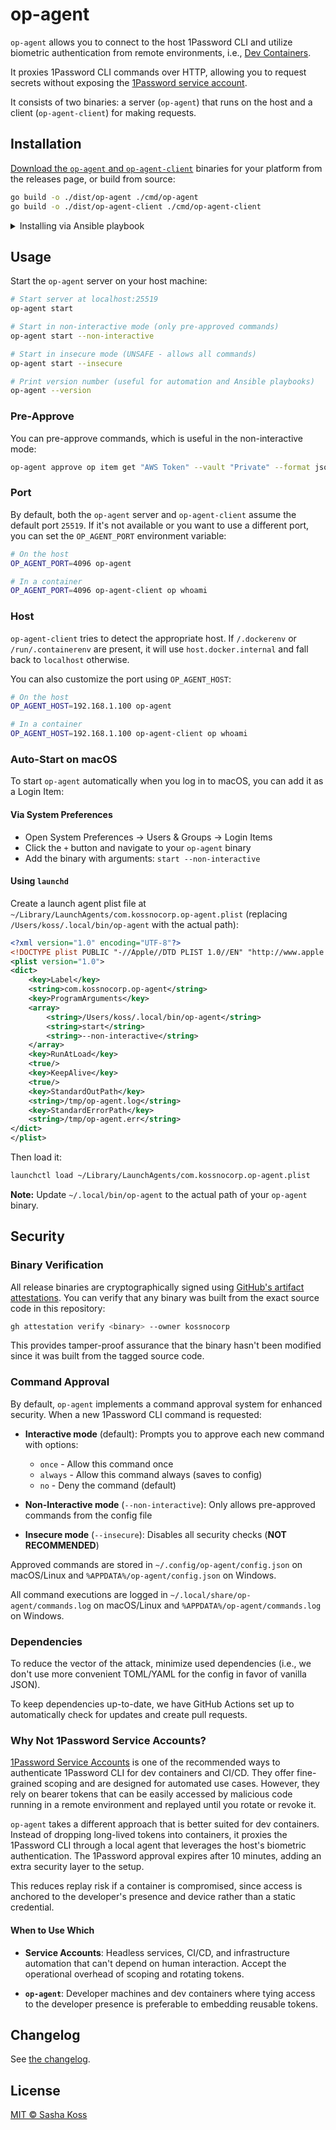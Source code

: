 # op-agent

`op-agent` allows you to connect to the host 1Password CLI and utilize biometric authentication from remote environments, i.e., [Dev Containers](https://containers.dev/).

It proxies 1Password CLI commands over HTTP, allowing you to request secrets without exposing the [1Password service account](https://developer.1password.com/docs/service-accounts/).

It consists of two binaries: a server (`op-agent`) that runs on the host and a client (`op-agent-client`) for making requests.

## Installation

[Download the `op-agent` and `op-agent-client`](https://github.com/kossnocorp/op-agent/releases/latest) binaries for your platform from the releases page, or build from source:

```sh
go build -o ./dist/op-agent ./cmd/op-agent
go build -o ./dist/op-agent-client ./cmd/op-agent-client
```

<details>

<summary>Installing via Ansible playbook</summary>

### Ansible

Here's an example of an Ansible playbook to install `op-agent` and `op-agent-client`:

```yaml
---
- name: Install op-agent and op-agent-client
  hosts: localhost
  connection: local
  vars:
    op_agent_version: "0.2.0"
    op_agent_install_dir: "{{ ansible_env.HOME }}/.local/bin"
    op_agent_arch_map:
      x86_64: amd64
      aarch64: arm64
      armv7l: armv7
    op_agent_os: "{{ ansible_system | lower }}"
    op_agent_arch: "{{ op_agent_arch_map[ansible_architecture] | default(ansible_architecture) }}"
    op_agent_binary_name: "op-agent-{{ op_agent_version }}-{{ op_agent_os }}-{{ op_agent_arch }}"
    op_agent_client_binary_name: "op-agent-client-{{ op_agent_version }}-{{ op_agent_os }}-{{ op_agent_arch }}"
    op_agent_download_url: "https://github.com/kossnocorp/op-agent/releases/download/v{{ op_agent_version }}/{{ op_agent_binary_name }}"
    op_agent_client_download_url: "https://github.com/kossnocorp/op-agent/releases/download/v{{ op_agent_version }}/{{ op_agent_client_binary_name }}"
    op_agent_checksums_url: "https://github.com/kossnocorp/op-agent/releases/download/v{{ op_agent_version }}/checksums.txt"

  tasks:
    - name: Ensure ~/.local/bin directory exists
      file:
        path: "{{ ansible_env.HOME }}/.local/bin"
        state: directory

    - name: Add ~/.local/bin to bash config
      lineinfile:
        path: "{{ ansible_env.HOME }}/.bashrc"
        line: 'export PATH="$HOME/.local/bin:$PATH"'
        create: yes

    - name: Add ~/.local/bin to zsh config
      lineinfile:
        path: "{{ ansible_env.HOME }}/.zshrc"
        line: 'export PATH="$HOME/.local/bin:$PATH"'
        create: yes

    - name: Ensure fish config directory exists
      file:
        path: "{{ ansible_env.HOME }}/.config/fish"
        state: directory

    - name: Add ~/.local/bin to fish config
      lineinfile:
        path: "{{ ansible_env.HOME }}/.config/fish/config.fish"
        line: 'fish_add_path "$HOME/.local/bin"'
        create: yes

    - name: Check if op-agent is installed and get version
      ansible.builtin.command:
        cmd: "{{ op_agent_install_dir }}/op-agent --version"
      register: op_agent_current_version
      changed_when: false
      failed_when: false

    - name: Parse current op-agent version
      ansible.builtin.set_fact:
        current_version: "{{ op_agent_current_version.stdout | trim }}"
      when: op_agent_current_version.rc == 0

    - name: Set current version to 'not installed' if op-agent is not found
      ansible.builtin.set_fact:
        current_version: "not installed"
      when: op_agent_current_version.rc != 0

    - name: Display current and target versions
      ansible.builtin.debug:
        msg:
          - "Current op-agent version: {{ current_version }}"
          - "Target op-agent version: {{ op_agent_version }}"

    - name: Install or update op-agent and op-agent-client if needed
      when: current_version != op_agent_version
      block:
        - name: Create temporary directory for op-agent download
          ansible.builtin.tempfile:
            state: directory
            suffix: op-agent
          register: op_agent_temp_dir

        - name: Download op-agent checksums file
          ansible.builtin.get_url:
            url: "{{ op_agent_checksums_url }}"
            dest: "{{ op_agent_temp_dir.path }}/checksums.txt"
            mode: "0644"

        - name: Download op-agent binary to temp location
          ansible.builtin.get_url:
            url: "{{ op_agent_download_url }}"
            dest: "{{ op_agent_temp_dir.path }}/{{ op_agent_binary_name }}"
            mode: "0755"

        - name: Download op-agent-client binary to temp location
          ansible.builtin.get_url:
            url: "{{ op_agent_client_download_url }}"
            dest: "{{ op_agent_temp_dir.path }}/{{ op_agent_client_binary_name }}"
            mode: "0755"

        - name: Extract expected checksum for op-agent
          ansible.builtin.shell:
            cmd: grep "{{ op_agent_binary_name }}" checksums.txt | awk '{print $1}'
            chdir: "{{ op_agent_temp_dir.path }}"
          register: expected_checksum_agent
          changed_when: false

        - name: Calculate actual checksum of downloaded op-agent binary
          ansible.builtin.shell:
            cmd: sha256sum "{{ op_agent_binary_name }}" | awk '{print $1}'
            chdir: "{{ op_agent_temp_dir.path }}"
          register: actual_checksum_agent
          changed_when: false

        - name: Verify op-agent binary checksum
          ansible.builtin.assert:
            that:
              - expected_checksum_agent.stdout == actual_checksum_agent.stdout
            fail_msg: "Checksum verification failed for op-agent binary"
            success_msg: "Checksum verification passed for op-agent"

        - name: Extract expected checksum for op-agent-client
          ansible.builtin.shell:
            cmd: grep "{{ op_agent_client_binary_name }}" checksums.txt | awk '{print $1}'
            chdir: "{{ op_agent_temp_dir.path }}"
          register: expected_checksum_client
          changed_when: false

        - name: Calculate actual checksum of downloaded op-agent-client binary
          ansible.builtin.shell:
            cmd: sha256sum "{{ op_agent_client_binary_name }}" | awk '{print $1}'
            chdir: "{{ op_agent_temp_dir.path }}"
          register: actual_checksum_client
          changed_when: false

        - name: Verify op-agent-client binary checksum
          ansible.builtin.assert:
            that:
              - expected_checksum_client.stdout == actual_checksum_client.stdout
            fail_msg: "Checksum verification failed for op-agent-client binary"
            success_msg: "Checksum verification passed for op-agent-client"

        - name: Move verified op-agent binary to final location
          ansible.builtin.copy:
            src: "{{ op_agent_temp_dir.path }}/{{ op_agent_binary_name }}"
            dest: "{{ op_agent_install_dir }}/op-agent"
            mode: "0755"
            remote_src: true

        - name: Move verified op-agent-client binary to final location
          ansible.builtin.copy:
            src: "{{ op_agent_temp_dir.path }}/{{ op_agent_client_binary_name }}"
            dest: "{{ op_agent_install_dir }}/op-agent-client"
            mode: "0755"
            remote_src: true

        - name: Verify op-agent installation
          ansible.builtin.command:
            cmd: "{{ op_agent_install_dir }}/op-agent --version"
          register: op_agent_verify
          changed_when: false

        - name: Verify op-agent-client installation
          ansible.builtin.command:
            cmd: "{{ op_agent_install_dir }}/op-agent-client --version"
          register: op_agent_client_verify
          changed_when: false

        - name: Confirm installation versions
          ansible.builtin.assert:
            that:
              - op_agent_verify.rc == 0
              - op_agent_client_verify.rc == 0
              - op_agent_verify.stdout | trim == op_agent_version
              - op_agent_client_verify.stdout | trim == op_agent_version
            fail_msg: "op-agent or op-agent-client installation failed or version mismatch"
            success_msg: "op-agent and op-agent-client v{{ op_agent_version }} successfully installed"

        - name: Clean up temporary directory
          ansible.builtin.file:
            path: "{{ op_agent_temp_dir.path }}"
            state: absent
          when: op_agent_temp_dir.path is defined

    - name: op-agent and op-agent-client are already up to date
      ansible.builtin.debug:
        msg: "op-agent and op-agent-client v{{ op_agent_version }} are already installed"
      when: current_version == op_agent_version
```

Then run:

```bash
ansible-playbook op-agent.yaml
```

</details>

## Usage

Start the `op-agent` server on your host machine:

```sh
# Start server at localhost:25519
op-agent start

# Start in non-interactive mode (only pre-approved commands)
op-agent start --non-interactive

# Start in insecure mode (UNSAFE - allows all commands)
op-agent start --insecure

# Print version number (useful for automation and Ansible playbooks)
op-agent --version
```

### Pre-Approve

You can pre-approve commands, which is useful in the non-interactive mode:

```sh
op-agent approve op item get "AWS Token" --vault "Private" --format json
```

### Port

By default, both the `op-agent` server and `op-agent-client` assume the default port `25519`. If it's not available or you want to use a different port, you can set the `OP_AGENT_PORT` environment variable:

```sh
# On the host
OP_AGENT_PORT=4096 op-agent

# In a container
OP_AGENT_PORT=4096 op-agent-client op whoami
```

### Host

`op-agent-client` tries to detect the appropriate host. If `/.dockerenv` or `/run/.containerenv` are present, it will use `host.docker.internal` and fall back to `localhost` otherwise.

You can also customize the port using `OP_AGENT_HOST`:

```sh
# On the host
OP_AGENT_HOST=192.168.1.100 op-agent

# In a container
OP_AGENT_HOST=192.168.1.100 op-agent-client op whoami
```

### Auto-Start on macOS

To start `op-agent` automatically when you log in to macOS, you can add it as a Login Item:

#### Via System Preferences

- Open System Preferences → Users & Groups → Login Items
- Click the `+` button and navigate to your `op-agent` binary
- Add the binary with arguments: `start --non-interactive`

#### Using `launchd`

Create a launch agent plist file at `~/Library/LaunchAgents/com.kossnocorp.op-agent.plist` (replacing `/Users/koss/.local/bin/op-agent` with the actual path):

```xml
<?xml version="1.0" encoding="UTF-8"?>
<!DOCTYPE plist PUBLIC "-//Apple//DTD PLIST 1.0//EN" "http://www.apple.com/DTDs/PropertyList-1.0.dtd">
<plist version="1.0">
<dict>
    <key>Label</key>
    <string>com.kossnocorp.op-agent</string>
    <key>ProgramArguments</key>
    <array>
        <string>/Users/koss/.local/bin/op-agent</string>
        <string>start</string>
        <string>--non-interactive</string>
    </array>
    <key>RunAtLoad</key>
    <true/>
    <key>KeepAlive</key>
    <true/>
    <key>StandardOutPath</key>
    <string>/tmp/op-agent.log</string>
    <key>StandardErrorPath</key>
    <string>/tmp/op-agent.err</string>
</dict>
</plist>
```

Then load it:

```sh
launchctl load ~/Library/LaunchAgents/com.kossnocorp.op-agent.plist
```

**Note:** Update `~/.local/bin/op-agent` to the actual path of your `op-agent` binary.

## Security

### Binary Verification

All release binaries are cryptographically signed using [GitHub's artifact attestations](https://docs.github.com/en/actions/concepts/security/artifact-attestations). You can verify that any binary was built from the exact source code in this repository:

```sh
gh attestation verify <binary> --owner kossnocorp
```

This provides tamper-proof assurance that the binary hasn't been modified since it was built from the tagged source code.

### Command Approval

By default, `op-agent` implements a command approval system for enhanced security. When a new 1Password CLI command is requested:

- **Interactive mode** (default): Prompts you to approve each new command with options:

  - `once` - Allow this command once
  - `always` - Allow this command always (saves to config)
  - `no` - Deny the command (default)

- **Non-Interactive mode** (`--non-interactive`): Only allows pre-approved commands from the config file

- **Insecure mode** (`--insecure`): Disables all security checks (**NOT RECOMMENDED**)

Approved commands are stored in `~/.config/op-agent/config.json` on macOS/Linux and `%APPDATA%/op-agent/config.json` on Windows.

All command executions are logged in `~/.local/share/op-agent/commands.log` on macOS/Linux and `%APPDATA%/op-agent/commands.log` on Windows.

### Dependencies

To reduce the vector of the attack, minimize used dependencies (i.e., we don't use more convenient TOML/YAML for the config in favor of vanilla JSON).

To keep dependencies up-to-date, we have GitHub Actions set up to automatically check for updates and create pull requests.

### Why Not 1Password Service Accounts?

[1Password Service Accounts](https://developer.1password.com/docs/service-accounts/) is one of the recommended ways to authenticate 1Password CLI for dev containers and CI/CD. They offer fine-grained scoping and are designed for automated use cases. However, they rely on bearer tokens that can be easily accessed by malicious code running in a remote environment and replayed until you rotate or revoke it.

`op-agent` takes a different approach that is better suited for dev containers. Instead of dropping long-lived tokens into containers, it proxies the 1Password CLI through a local agent that leverages the host's biometric authentication. The 1Password approval expires after 10 minutes, adding an extra security layer to the setup.

This reduces replay risk if a container is compromised, since access is anchored to the developer's presence and device rather than a static credential.

#### When to Use Which

- **Service Accounts**: Headless services, CI/CD, and infrastructure automation that can't depend on human interaction. Accept the operational overhead of scoping and rotating tokens.

- **`op-agent`**: Developer machines and dev containers where tying access to the developer presence is preferable to embedding reusable tokens.

## Changelog

See [the changelog](./CHANGELOG.md).

## License

[MIT © Sasha Koss](https://koss.nocorp.me/mit/)
